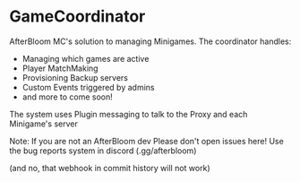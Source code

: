 # GameCoordinator

AfterBloom MC's solution to managing Minigames. The coordinator handles:

* Managing which games are active
* Player MatchMaking
* Provisioning Backup servers
* Custom Events triggered by admins
* and more to come soon!

The system uses Plugin messaging to talk to the Proxy and each Minigame's server

Note: If you are not an AfterBloom dev Please don't open issues here! Use the bug reports system in discord (.gg/afterbloom)

(and no, that webhook in commit history will not work)

